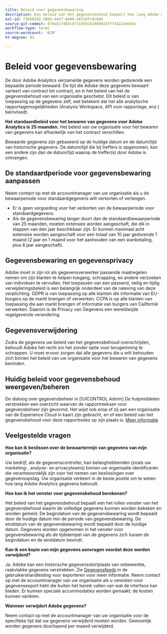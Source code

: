 ```yaml
---
title: Beleid voor gegevensbewaring
description: Een beleid van het gegevensbehoud bepaalt hoe lang Adobe uw gegevens opslaat.
exl-id: f3bb02d2-380d-4eb7-8449-e0318fc8c0a6
source-git-commit: 879a51fd03c97316591639889d3fff4d22a9eb4c
workflow-type: tm+mt
source-wordcount: '619'
ht-degree: 0%

---
```


# Beleid voor gegevensbewaring

De door Adobe Analytics verzamelde gegevens worden gedurende een bepaalde periode bewaard. De tijd die Adobe deze gegevens bewaart varieert van contract tot contract, en in het beleid van het de gegevensbehoud van een organisatie geschetst. Dit beleid is van toepassing op de gegevens zelf, wat betekent dat het alle analytische rapportagemogelijkheden (Analysis Workspace, API voor rapportage, enz.) beïnvloedt.

**Het standaardbeleid voor het bewaren van gegevens voor Adobe Analytics is 25 maanden.** Het beleid van uw organisatie voor het bewaren van gegevens kan afhankelijk van het contract verschillen.

Bewaarde gegevens zijn gebaseerd op de huidige datum en de datum/tijd van historische gegevens. De datum/tijd die bij treffers is opgenomen, kan een andere zijn dan de datum/tijd waarop de treffer(s) door Adobe is ontvangen.

## De standaardperiode voor gegevensbewaring aanpassen

Neem contact op met de accountmanager van uw organisatie als u de bewaarperiode voor standaardgegevens wilt verkorten of verlengen.

* Er is geen vergoeding voor het verkorten van de bewaarperiode voor standaardgegevens.
* Als de gegevensbewaring langer duurt dan de standaardbewaarperiode van 25 maanden, moeten extensies worden aangeschaft, die elk in stappen van één jaar beschikbaar zijn. Er kunnen maximaal acht extensies worden aangeschaft voor een totaal van 10 jaar gedurende 1 maand (2 jaar en 1 maand voor het aanhouden van een wanbetaling, plus 8 jaar aangeschaft).

## Gegevensbewaring en gegevensprivacy

Adobe moet in zijn rol als gegevensverwerker passende maatregelen nemen om zijn klanten te helpen toegang, schrapping, en andere verzoeken van individuen te vervullen. Het toepassen van een passend, veilig en tijdig verwijderingsbeleid is een belangrijk onderdeel van de naleving van deze verplichting. GDPR is van toepassing op alle klanten die informatie van EU-burgers op de markt brengen of verwerken. CCPA is op alle klanten van toepassing die aan markt brengen of informatie van burgers van Californië verwerken. Daarom is de Privacy van Gegevens een wereldwijde regelgevende verandering.

## Gegevensverwijdering

Zodra de gegevens uw beleid van het gegevensbehoud overschrijden, behoudt Adobe het recht om het zonder optie voor terugwinning te schrappen. U moet ervoor zorgen dat alle gegevens die u wilt behouden zich binnen het beleid van uw organisatie voor het bewaren van gegevens bevinden.

## Huidig beleid voor gegevensbehoud weergeven/beheren

De dialoog over gegevensbeheer in [!UICONTROL Admin] De hulpmiddelen verstrekken een overzicht waarvan de rapportreeksen voor gegevensbeheer zijn gevormd. Het wijst ook erop of zij aan een organisatie van de Experience Cloud in kaart zijn gebracht, en of een beleid van het gegevensbehoud voor deze rapportreeks op zijn plaats is. [Meer informatie](https://experienceleague.adobe.com/docs/analytics/admin/data-governance/gdpr-view-settings.html?lang=en)

## Veelgestelde vragen

**Hoe kan ik beslissen over de bewaartermijn van gegevens van mijn organisatie?**

Uw bedrijf, als de gegevenscontroller, kan belanghebbenden (zoals uw marketing-, analyse- en privacyteams) binnen uw organisatie identificeren die verantwoordelijk zijn voor het nemen van beslissingen over gegevensopslag. Uw organisatie verkeert in de beste positie om te weten hoe lang Adobe Analytics gegevens behoudt.

**Hoe kan ik het venster voor gegevensbehoud berekenen?**

Het beleid van het gegevensbehoud bepaalt een het rollen venster van het gegevensbehoud waarin de volledige gegevens kunnen worden bekeken en worden gemeld. De begindatum van de gegevensbewaring wordt bepaald door de huidige datum min de periode van gegevensbewaring. De einddatum van de gegevensbewaring wordt bepaald door de huidige datum. Gegevens worden opgenomen in het venster voor gegevensbewaring als de tijdstempel van de gegevens zich tussen de begindatum en de einddatum bevindt.

**Kan ik een kopie van mijn gegevens aanvragen voordat deze worden verwijderd?**

Ja. Adobe kan een historische gegevensstortplaats van onbewerkte, raakvlakke gegevens verstrekken. Zie [Gegevensfeeds](/help/export/analytics-data-feed/data-feed-overview.md) in de gebruikershandleiding voor exporteren voor meer informatie. Neem contact op met de accountmanager van uw organisatie als u vereisten voor gegevensexport hebt die buiten het bereik vallen van wat de interface kan bieden. Er kunnen speciale accommodaties worden gemaakt; de kosten kunnen variëren.

**Wanneer verwijdert Adobe gegevens?**

Neem contact op met de accountmanager van uw organisatie voor de specifieke tijd dat uw gegevens verwijderd moeten worden. Gewoonlijk worden gegevens doorlopend per maand verwijderd.
